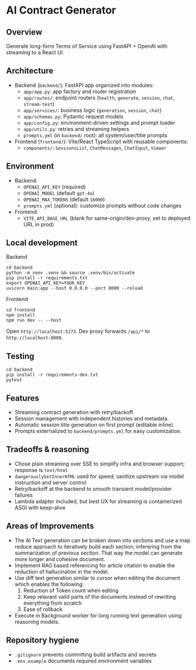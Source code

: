 AI Contract Generator
=====================

Overview
--------
Generate long-form Terms of Service using FastAPI + OpenAI with streaming to a React UI.

Architecture
------------
- Backend (`backend/`): FastAPI app organized into modules:
  - `app/app.py`: app factory and router registration
  - `app/routes/`: endpoint routers (`health`, `generate`, `session`, `chat`, `stream-test`)
  - `app/services/`: business logic (`generation`, `session`, `chat`)
  - `app/schemas.py`: Pydantic request models
  - `app/config.py`: environment-driven settings and prompt loader
  - `app/utils.py`: retries and streaming helpers
  - `prompts.yml` (in `backend/` root): all system/user/title prompts
- Frontend (`frontend/`): Vite/React TypeScript with reusable components:
  - `components/`: `SessionsList`, `ChatMessages`, `ChatInput`, `Viewer`

Environment
-----------
- Backend:
  - `OPENAI_API_KEY` (required)
  - `OPENAI_MODEL` (default `gpt-4o`)
  - `OPENAI_MAX_TOKENS` (default `16000`)
  - `prompts.yml` (optional): customize prompts without code changes
- Frontend:
  - `VITE_API_BASE_URL` (blank for same-origin/dev-proxy, set to deployed URL in prod)

Local development
-----------------
Backend
```
cd backend
python -m venv .venv && source .venv/bin/activate
pip install -r requirements.txt
export OPENAI_API_KEY=YOUR_KEY
uvicorn main:app --host 0.0.0.0 --port 8000 --reload
```

Frontend
```
cd frontend
npm install
npm run dev -- --host
```

Open `http://localhost:5173`. Dev proxy forwards `/api/*` to `http://localhost:8000`.

Testing
-------
```
cd backend
pip install -r requirements-dev.txt
pytest
```

Features
--------
- Streaming contract generation with retry/backoff.
- Session management with independent histories and metadata.
- Automatic session title generation on first prompt (editable inline).
- Prompts externalized to `backend/prompts.yml` for easy customization.

Tradeoffs & reasoning
---------------------
- Chose plain streaming over SSE to simplify infra and browser support; response is `text/html`
- `dangerouslySetInnerHTML` used for speed; sanitize upstream via model instruction and server control
- Retry/backoff at the backend to smooth transient model/provider failures
- Lambda adapter included, but best UX for streaming is containerized ASGI with keep-alive

Areas of Improvements
---------------------
- The AI Text generation can be broken down into sections and use a map reduce approach to iteratively build each section; inferering from the summarization of previous section. That way the model can generate more longer and cohesive document.
- Implement RAG based referencing for article citation to enable the reduction of hallucination in the model.
- Use diff text generation similar to cursor when editing the document which enables the following:
    1. Reduction of Token count when editing
    2. Keep relavant valid parts of the documents instead of rewriting everything from scratch
    3. Ease of rollback
- Execute in Background worker for long running text generation using reasoning models.

Repository hygiene
------------------
- `.gitignore` prevents committing build artifacts and secrets
- `.env.example` documents required environment variables
